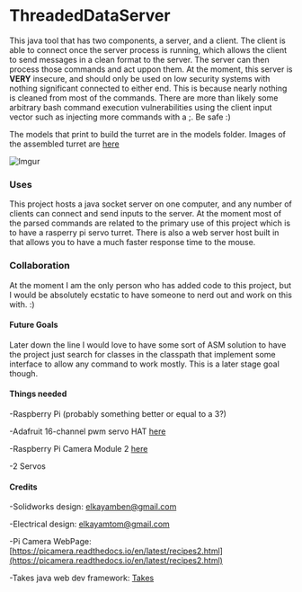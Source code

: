 # ThreadedDataServer
This java tool that has two components, a server, and a client. The client is able to connect once the server process is running, which allows the client to send messages in a clean format to the server. The server can then process those commands and act uppon them. At the moment, this server is **VERY** insecure, and should only be used on low security systems with nothing significant connected to either end. This is because nearly nothing is cleaned from most of the commands. There are more than likely some arbitrary bash command execution vulnerabilities using the client input vector such as injecting more commands with a ;. Be safe :)

The models that print to build the turret are in the models folder.
Images of the assembled turret are [here](https://imgur.com/a/UkkJbJY)

![Imgur](http://i.imgur.com/G4DfBN3h.gif)

### Uses
This project hosts a java socket server on one computer, and any number of clients can connect and send inputs to the server. At the moment most of the parsed commands are related to the primary use of this project which is to have a rasperry pi servo turret.
There is also a web server host built in that allows you to have a much faster response time to the mouse.

### Collaboration
At the moment I am the only person who has added code to this project, but I would be absolutely ecstatic to have someone to nerd out and work on this with. :)

#### Future Goals
Later down the line I would love to have some sort of ASM solution to have the project just search for classes in the classpath that implement some interface to allow any command to work mostly. This is a later stage goal though.

#### Things needed
-Raspberry Pi (probably something better or equal to a 3?)

-Adafruit 16-channel pwm servo HAT [here](https://www.adafruit.com/product/2327)

-Raspberry Pi Camera Module 2 [here](https://www.raspberrypi.com/products/camera-module-v2/)

-2 Servos

#### Credits

-Solidworks design: elkayamben@gmail.com

-Electrical design: elkayamtom@gmail.com

-Pi Camera WebPage: [https://picamera.readthedocs.io/en/latest/recipes2.html](https://picamera.readthedocs.io/en/latest/recipes2.html)

-Takes java web dev framework: [Takes](https://github.com/yegor256/takes)
